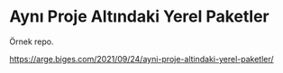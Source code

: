 # Aynı Proje Altındaki Yerel Paketler

Örnek repo.

https://arge.biges.com/2021/09/24/ayni-proje-altindaki-yerel-paketler/
